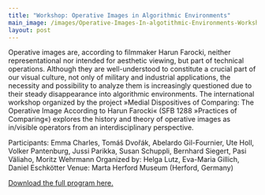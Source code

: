 ```yaml
---
title: "Workshop: Operative Images in Algorithmic Environments"
main_image: /images/Operative-Images-In-algotithmic-Environments-Workshop-768x768.jpg
layout: post
---
```


Operative images are, according to filmmaker Harun Farocki, neither representational nor intended for aesthetic viewing, but part of technical operations. Although they are well-understood to constitute a crucial part of our visual culture, not only of military and industrial applications, the necessity and possibility to analyze them is increasingly questioned due to their steady disappearance into algorithmic environments. The international workshop organized by the project »Medial Dispositives of Comparing: The Operative Image According to Harun Farocki« (SFB 1288 »Practices of Comparing«) explores the history and theory of operative images as in/visible operators from an interdisciplinary perspective.

Participants: Emma Charles, Tomáš Dvořák, Abelardo Gil-Fournier, Ute Holl, Volker Pantenburg, Jussi Parikka, Susan Schuppli, Bernhard Siegert, Pasi Väliaho, Moritz Wehrmann
Organized by: Helga Lutz, Eva-Maria Gillich, Daniel Eschkötter
Venue: Marta Herford Museum (Herford, Germany)

<a href="https://www.uni-bielefeld.de/fakultaeten/geschichtswissenschaft/abteilung/arbeitsbereiche/bildwissenschaft/aktuelles/Operative-Images-in-Algorithmic-Environments.pdf">Download the full program here.</a>